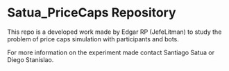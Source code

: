 # Satua_PriceCaps Repository
This repo is a developed work made by Edgar RP (JefeLitman) to study the problem of price caps simulation with participants and bots.

For more information on the experiment made contact Santiago Satua or Diego Stanislao.
